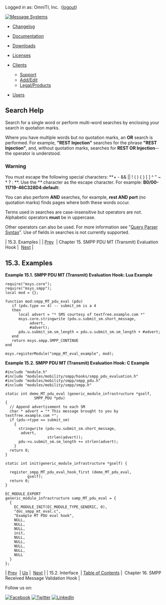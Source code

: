 Logged in as: OmniTI, Inc.  ([logout](https://support.messagesystems.com/logout.php))

[![Message Systems](https://support.messagesystems.com/images/ms-white205.png)](https://support.messagesystems.com/start.php) 

*   [Changelog](https://support.messagesystems.com/start.php?show=changelog)
*   [Documentation](https://support.messagesystems.com/docs/)
*   [Downloads](https://support.messagesystems.com/start.php)

*   [Licenses](https://support.messagesystems.com/license_summary.php)
*   <a href="">Clients</a>
    *   [Support](https://support.messagesystems.com/cs.php)
    *   [Add/Edit](https://support.messagesystems.com/edit_client.php)
    *   [Legal/Products](https://support.messagesystems.com/edit_products.php)
*   [Users](https://support.messagesystems.com/edit_customer.php)

## Search Help

Search for a single word or perform multi-word searches by enclosing your search in quotation marks.

Where you have multiple words but no quotation marks, an **OR** search is performed. For example, **"REST Injection"** searches for the phrase **"REST Injection"**, and, without quotation marks, searches for **REST OR Injection**--the operator is understood.

### Warning

You must escape the following special characters: **+ - && || ! ( ) { } [ ] ^ " ~ * ? : \**. Use the **\** character as the escape character. For example: **B0/00-11719-46C328D4\:default\:**

You can also perform **AND** searches, for example, **rest AND port** (no quotation marks) finds pages where both these words occur.

Terms used in searches are case-insensitive but operators are not. Alphabetic operators **must** be in uppercase.

Other operators can also be used. For more information see "[Query Parser Syntax](https://lucene.apache.org/core/old_versioned_docs/versions/3_0_0/queryparsersyntax.html)". Use of fields in searches is not currently supported.

| 15.3. Examples |
| [Prev](SMPPPDUMTEvaluationHook.interface.php)  | Chapter 15. SMPP PDU MT (Transmit) Evaluation Hook |  [Next](SMPPReceivedMessageValidationHook.php) |

## 15.3. Examples

<a name="SMPP_PDU_MT_Evaluation_Hook.lua"></a>

**Example 15.1. SMPP PDU MT (Transmit) Evaluation Hook: Lua Example**

```
require("msys.core");
require("msys.smpp");
local mod = {};

function mod:smpp_MT_pdu_eval (pdu)
   if (pdu.type == 4) -- submit_sm is a 4
   then
      local advert = "* SMS courtesy of textfree.example.com *"
      msys.core.stringwrite (pdu.u.submit_sm.short_message,
           advert,
           #advert);
      pdu.u.submit_sm.sm_length = pdu.u.submit_sm.sm_length + #advert;
   end
   return msys.smpp.SMPP_CONTINUE
end

msys.registerModule("smpp_MT_eval_example", mod);
```

<a name="SMPP_PDU_MT_Evaluation_Hook.c"></a>

**Example 15.2. SMPP PDU MT (Transmit) Evaluation Hook: C Example**

```
#include "module.h"
#include "modules/mobility/smpp/hooks/smpp_pdu_evaluation.h"
#include "modules/mobility/smpp/smpp_pdu.h"
#include "modules/mobility/smpp/smpp.h"

static int demo_MT_pdu_eval (generic_module_infrastructure *gself,
             SMPP_PDU *pdu)
{
  // Append advertisement to each SM
  char * advert = "* This message brought to you by textfree.example.com *";
  if (pdu->type == submit_sm)
    {
      stringwrite (pdu->u.submit_sm.short_message,
       advert,
                   strlen(advert));
      pdu->u.submit_sm.sm_length += strlen(advert);
    }
  return 0;
}

static int init(generic_module_infrastructure *gself) {

  register_smpp_MT_pdu_eval_hook_first (demo_MT_pdu_eval,
          gself);
  return 0;
}

EC_MODULE_EXPORT
generic_module_infrastructure samp_MT_pdu_eval = {
  {
    EC_MODULE_INIT(EC_MODULE_TYPE_GENERIC, 0),
    "doc_smpp_mt_eval.c",
    "Example MT PDU eval hook",
    NULL,
    NULL,
    NULL,
    init,
    NULL,
    NULL,
    NULL,
    NULL,
    NULL
  }
};
```

| [Prev](SMPPPDUMTEvaluationHook.interface.php)  | [Up](SMPPPDUMTEvaluationHook.php) |  [Next](SMPPReceivedMessageValidationHook.php) |
| 15.2. Interface  | [Table of Contents](index.php) |  Chapter 16. SMPP Received Message Validation Hook |

Follow us on:

[![Facebook](https://support.messagesystems.com/images/icon-facebook.png)](http://www.facebook.com/messagesystems) [![Twitter](https://support.messagesystems.com/images/icon-twitter.png)](http://twitter.com/#!/MessageSystems) [![LinkedIn](https://support.messagesystems.com/images/icon-linkedin.png)](http://www.linkedin.com/company/message-systems)